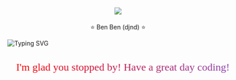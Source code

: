 <div align="center">
  <h1 align="center">
    <a href="">
      <img src="https://readme-typing-svg.herokuapp.com?font=Righteous&size=35&duration=4000&color=8E44AD&center=true&vCenter=true&width=500&height=70&lines=Project+BenVA;Welcome+to+BenVA+Project" />
    </a>
  </h1>
</div>

<div style="text-align: center;">
  <div class="blink">⭐ Ben Ben (djnd) ⭐</div>
</div>

![Typing SVG](https://readme-typing-svg.herokuapp.com?font=Fira+Code&size=24&pause=1000&color=F70000&background=FFFFFF00&width=600&height=60&lines=I'm+glad+you+stopped+by!;Have+a+great+day+coding!)



<svg width="600" height="60">
  <defs>
    <linearGradient id="textGradient" x1="0%" y1="0%" x2="100%" y2="0%">
      <stop offset="0%" style="stop-color:#F70000; stop-opacity:1" />
      <stop offset="100%" style="stop-color:#8E44AD; stop-opacity:1" />
    </linearGradient>
  </defs>
  <text x="20" y="40" font-size="24px" font-family="Fira Code" fill="url(#textGradient)">
    I'm glad you stopped by! Have a great day coding!
  </text>
</svg>
